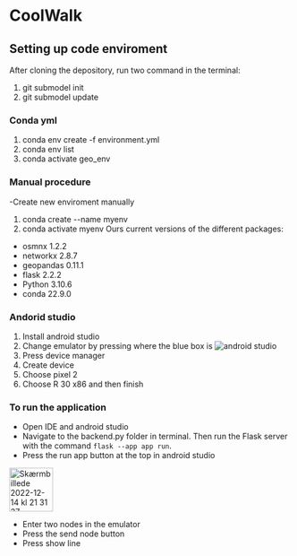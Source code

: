 # CoolWalk

## Setting up code enviroment
After cloning the depository, run two command in the terminal:
1. git submodel init
2. git submodel update

### Conda yml
1. conda env create -f environment.yml
2. conda env list
3. conda activate geo_env

### Manual procedure
-Create new enviroment manually
1. conda create --name myenv
2. conda activate myenv
Ours current versions of the different packages:
- osmnx 1.2.2       
- networkx 2.8.7  
- geopandas 0.11.1
- flask  2.2.2
- Python 3.10.6
- conda 22.9.0

### Andorid studio
1. Install android studio
2. Change emulator by pressing where the blue box is
![android studio](https://github.itu.dk/storage/user/3592/files/dc20d384-10b1-4d46-9397-4eafaf5a4493)
4. Press device manager
5. Create device
6. Choose pixel 2 
7. Choose R 30 x86 and then finish


### To run the application 
- Open IDE and android studio
- Navigate to the backend.py folder in terminal. Then run the Flask server with the command `flask --app app run`.
- Press the run app button at the top in android studio 
<img width="78" alt="Skærmbillede 2022-12-14 kl  21 31 37" src="https://github.itu.dk/storage/user/3592/files/032350e1-82c9-4157-a919-a572bca385cd">

- Enter two nodes in the emulator
- Press the send node button
- Press show line

